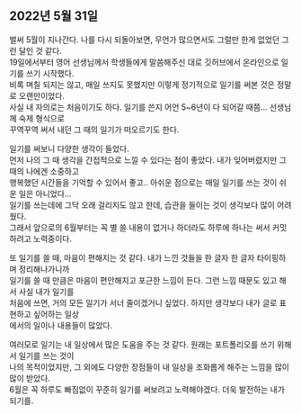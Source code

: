 ## **2022년 5월 31일**

벌써 5월이 지나간다. 나를 다시 되돌아보면, 무언가 많으면서도 그럴만 한게 없었던 그런 달인 것 같다.  
19일에서부터 영어 선생님께서 학생들에게 말씀해주신 대로 깃허브에서 온라인으로 일기를 쓰기 시작했다.  
비록 며칠 되지는 않고, 매일 쓰지도 못했지만 이렇게 정기적으로 일기를 써본 것은 정말로 오랜만이었다.  
사실 내 자의로는 처음이기도 하다. 일기를 쓴지 어언 5~6년이 다 되어갈 때쯤... 선생님께 숙제 형식으로  
꾸역꾸역 써서 내던 그 때의 일기가 떠오르기도 한다.  

일기를 써보니 다양한 생각이 들었다.  
먼저 나의 그 때 생각을 간접적으로 느낄 수 있다는 점이 좋았다. 내가 잊어버렸지만 그 때의 나에겐 소중하고  
행복했던 시간들을 기억할 수 있어서 좋고.. 아쉬운 점으로는 매일 일기를 쓰는 것이 쉬운 일은 아니었다...  
일기를 쓰는데에 그닥 오래 걸리지도 않고 한데, 습관을 들이는 것이 생각보다 많이 어려웠다.  
그래서 앞으로의 6월부터는 꼭 별 쓸 내용이 없거나 하더라도 하루에 하나는 써서 커밋하려고 노력중이다.  

또 일기를 쓸 때, 마음이 편해지는 것 같다. 내가 느낀 것들을 한 글자 한 글자 타이핑하며 정리해나가니까  
일기를 쓸 때 만큼은 마음이 편안해지고 포근한 느낌이 든다. 그런 느낌 때문도 있고 해서 사실 내가 일기를  
처음에 쓰면, 거의 모든 일기가 서너 줄이겠거니 싶었다. 하지만 생각보다 내가 글로 표현하고 싶어하는 일상  
에서의 일이나 내용들이 많았다.  

여러모로 일기는 내 일상에서 많은 도움을 주는 것 같다. 원래는 포트폴리오를 쓰기 위해서 일기를 쓰는 것이  
나의 목적이었지만, 그 외에도 다양한 장점들이 내 일상을 조화롭게 해주는 느낌을 많이많이 받았다.  
6월은 꼭 하루도 빠짐없이 꾸준히 일기를 써보려고 노력해야겠다. 더욱 발전하는 내가 되기를.